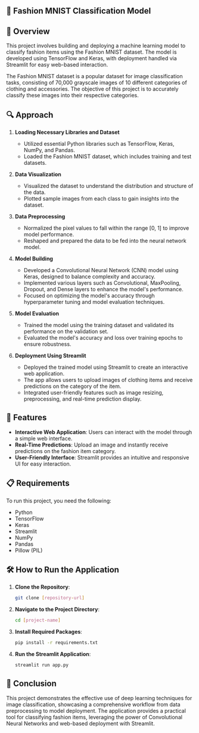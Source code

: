 ## 👗 Fashion MNIST Classification Model

## 📖 Overview

This project involves building and deploying a machine learning model to classify fashion items using the Fashion MNIST dataset. The model is developed using TensorFlow and Keras, with deployment handled via Streamlit for easy web-based interaction.

The Fashion MNIST dataset is a popular dataset for image classification tasks, consisting of 70,000 grayscale images of 10 different categories of clothing and accessories. The objective of this project is to accurately classify these images into their respective categories.

## 🔍 Approach

1. **Loading Necessary Libraries and Dataset**  
   - Utilized essential Python libraries such as TensorFlow, Keras, NumPy, and Pandas.
   - Loaded the Fashion MNIST dataset, which includes training and test datasets.

2. **Data Visualization**  
   - Visualized the dataset to understand the distribution and structure of the data.
   - Plotted sample images from each class to gain insights into the dataset.

3. **Data Preprocessing**  
   - Normalized the pixel values to fall within the range [0, 1] to improve model performance.
   - Reshaped and prepared the data to be fed into the neural network model.

4. **Model Building**  
   - Developed a Convolutional Neural Network (CNN) model using Keras, designed to balance complexity and accuracy.
   - Implemented various layers such as Convolutional, MaxPooling, Dropout, and Dense layers to enhance the model's performance.
   - Focused on optimizing the model's accuracy through hyperparameter tuning and model evaluation techniques.

5. **Model Evaluation**  
   - Trained the model using the training dataset and validated its performance on the validation set.
   - Evaluated the model's accuracy and loss over training epochs to ensure robustness.

6. **Deployment Using Streamlit**  
   - Deployed the trained model using Streamlit to create an interactive web application.
   - The app allows users to upload images of clothing items and receive predictions on the category of the item.
   - Integrated user-friendly features such as image resizing, preprocessing, and real-time prediction display.

## 🚀 Features

- **Interactive Web Application**: Users can interact with the model through a simple web interface.
- **Real-Time Predictions**: Upload an image and instantly receive predictions on the fashion item category.
- **User-Friendly Interface**: Streamlit provides an intuitive and responsive UI for easy interaction.

## 📋 Requirements

To run this project, you need the following:

- Python
- TensorFlow
- Keras
- Streamlit
- NumPy
- Pandas
- Pillow (PIL)

## 🛠️ How to Run the Application

1. **Clone the Repository**:
   ```bash
   git clone [repository-url]
   ```

2. **Navigate to the Project Directory**:
   ```bash
   cd [project-name]
   ```

3. **Install Required Packages**:
   ```bash
   pip install -r requirements.txt
   ```

4. **Run the Streamlit Application**:
   ```bash
   streamlit run app.py
   ```

## 🎉 Conclusion

This project demonstrates the effective use of deep learning techniques for image classification, showcasing a comprehensive workflow from data preprocessing to model deployment. The application provides a practical tool for classifying fashion items, leveraging the power of Convolutional Neural Networks and web-based deployment with Streamlit.
